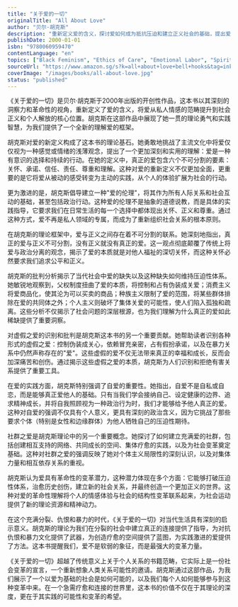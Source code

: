 ```yaml
---
title: "关于爱的一切"
originalTitle: "All About Love"
author: "贝尔·胡克斯"
description: "重新定义爱的含义，探讨爱如何成为抵抗压迫和建立正义社会的基础，提出爱的伦理作为社会变革的核心。"
publishDate: 2000-01-01
isbn: "9780060959470"
contentLanguage: "en"
topics: ["Black Feminism", "Ethics of Care", "Emotional Labor", "Spiritual Feminism"]
sourceUrl: "https://www.amazon.sg/s?k=all+about+love+bell+hooks&tag=inkrupt-22"
coverImage: "/images/books/all-about-love.jpg"
status: "published"
---
```


《关于爱的一切》是贝尔·胡克斯于2000年出版的开创性作品，这本书以其深刻的洞察力和革命性的视角，重新定义了爱的含义，将爱从私人情感的范畴提升到社会正义和个人解放的核心位置。胡克斯在这部作品中展现了她一贯的理论勇气和实践智慧，为我们提供了一个全新的理解爱的框架。

胡克斯对爱的新定义构成了这本书的理论基石。她勇敢地挑战了主流文化中将爱仅仅视为一种感觉或情绪的浅薄观念，提出了一个更加深刻和实用的理解：爱是一种有意识的选择和持续的行动。在她的定义中，真正的爱包含六个不可分割的要素：关怀、承诺、信任、责任、尊重和理解。这种对爱的重新定义不仅更加全面，更重要的是它将爱从被动的感受转变为主动的实践，从个人的体验扩展为社会的行动。

更为激进的是，胡克斯倡导建立一种"爱的伦理"，将其作为所有人际关系和社会互动的基础，甚至包括政治行动。这种爱的伦理不是抽象的道德说教，而是具体的实践指导，它要求我们在日常生活的每一个选择中都体现出关怀、正义和尊重。通过这种方式，爱不再是私人领域的专属，而成为了重新组织社会关系的根本原则。

在胡克斯的理论框架中，爱与正义之间存在着不可分割的联系。她深刻地指出，真正的爱与正义不可分割，没有正义就没有真正的爱。这一观点彻底颠覆了传统上将爱与政治分离的观念，揭示了爱的本质就是对他人福祉的深切关怀，而这种关怀必然要求我们追求公平和正义。

胡克斯的批判分析揭示了当代社会中爱的缺失以及这种缺失如何维持压迫性体系。她敏锐地观察到，父权制度扭曲了爱的本质，将控制和占有伪装成关爱；消费主义将爱商品化，使其沦为可以买卖的商品；种族主义限制了爱的范围，将某些群体排除在爱的共同体之外；个人主义则破坏了集体关爱的可能性，使人们陷入孤独和疏离。这些分析不仅揭示了社会问题的深层根源，也为我们理解为什么真正的爱如此稀缺提供了重要洞察。

对虚假之爱的识别和批判是胡克斯这本书的另一个重要贡献。她帮助读者识别各种形式的虚假之爱：控制伪装成关心，依赖冒充亲密，占有假扮承诺，以及在暴力关系中仍然声称存在的"爱"。这些虚假的爱不仅无法带来真正的幸福和成长，反而会加深痛苦和创伤。通过揭示这些虚假之爱的本质，胡克斯为人们识别和拒绝有害关系提供了重要工具。

在爱的实践方面，胡克斯特别强调了自爱的重要性。她指出，自爱不是自私或自恋，而是能够真正爱他人的基础。只有当我们学会接纳自己、设定健康的边界、追求精神成长，并将自我照顾视为一种政治行为时，我们才能够给予他人真正的爱。这种对自爱的强调不仅具有个人意义，更具有深刻的政治含义，因为它挑战了那些要求个体（特别是女性和边缘群体）为他人牺牲自己的压迫性期待。

社群之爱是胡克斯理论中的另一个重要概念。她探讨了如何建立充满爱的社群，包括创建相互支持的网络、共同成长的空间、集体疗愈的实践，以及为社会变革奠定基础。这种对社群之爱的强调反映了她对个体主义局限性的深刻认识，以及对集体力量和相互依存关系的重视。

胡克斯认为爱具有革命性的变革潜力，这种潜力体现在多个方面：它能够打破压迫性体系，治愈历史创伤，建立新的社会关系，并最终创造一个更加正义的世界。这种对爱的革命性理解将个人的情感体验与社会的结构性变革联系起来，为社会运动提供了新的理论资源和精神动力。

在这个充满分裂、仇恨和暴力的时代，《关于爱的一切》对当代生活具有深刻的启示意义。胡克斯的理论为我们在分裂的社会中建立真正的连接提供了指导，为对抗仇恨和暴力文化提供了武器，为创造疗愈的空间提供了蓝图，为实践激进的爱提供了方法。这本书提醒我们，爱不是软弱的象征，而是最强大的变革力量。

《关于爱的一切》超越了传统意义上关于个人关系的书籍范畴，它实际上是一份社会变革的宣言，一个重新想象人类关系可能性的邀请。胡克斯通过这部作品，为我们展示了一个以爱为基础的社会是如何可能的，以及我们每个人如何能够参与到这种变革中来。在一个急需疗愈和连接的世界里，这本书的价值不仅在于其理论的深度，更在于其实践的可能性和变革的希望。